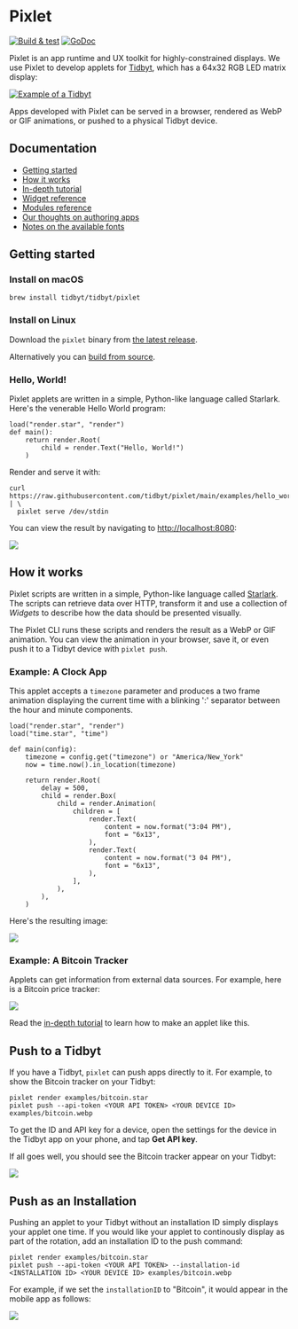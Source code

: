 # Pixlet

[![Build & test](https://github.com/tidbyt/pixlet/workflows/Build%20&%20test/badge.svg)](https://github.com/tidbyt/pixlet/actions?query=workflow%3A%22Build+%26+test%22+branch%3Amain)
[![GoDoc](https://godoc.org/github.com/tidbyt/pixlet/runtime?status.svg)](https://godoc.org/github.com/tidbyt/pixlet/runtime)

Pixlet is an app runtime and UX toolkit for highly-constrained displays.
We use Pixlet to develop applets for [Tidbyt](https://tidbyt.com/), which has
a 64x32 RGB LED matrix display:

[![Example of a Tidbyt](docs/img/tidbyt_1.png)](https://tidbyt.com)

Apps developed with Pixlet can be served in a browser, rendered as WebP or
GIF animations, or pushed to a physical Tidbyt device.

## Documentation

- [Getting started](#getting-started)
- [How it works](#how-it-works)
- [In-depth tutorial](docs/tutorial.md)
- [Widget reference](docs/widgets.md)
- [Modules reference](docs/modules.md)
- [Our thoughts on authoring apps](docs/authoring_apps.md)
- [Notes on the available fonts](docs/fonts.md)

## Getting started

### Install on macOS

```
brew install tidbyt/tidbyt/pixlet
```

### Install on Linux

Download the `pixlet` binary from [the latest release][1].

Alternatively you can [build from source](BUILD.md).

[1]: https://github.com/tidbyt/pixlet/releases/latest

### Hello, World!

Pixlet applets are written in a simple, Python-like language called
Starlark. Here's the venerable Hello World program:

```starlark
load("render.star", "render")
def main():
    return render.Root(
        child = render.Text("Hello, World!")
    )
```

Render and serve it with:

```console
curl https://raw.githubusercontent.com/tidbyt/pixlet/main/examples/hello_world.star | \
  pixlet serve /dev/stdin
```

You can view the result by navigating to [http://localhost:8080][3]:

![](docs/img/tutorial_1.gif)

[3]: http://localhost:8080

## How it works

Pixlet scripts are written in a simple, Python-like language called
[Starlark](https://github.com/google/starlark-go/). The scripts can
retrieve data over HTTP, transform it and use a collection of
_Widgets_ to describe how the data should be presented visually.

The Pixlet CLI runs these scripts and renders the result as a WebP
or GIF animation. You can view the animation in your browser, save
it, or even push it to a Tidbyt device with `pixlet push`.

### Example: A Clock App

This applet accepts a `timezone` parameter and produces a two frame
animation displaying the current time with a blinking ':' separator
between the hour and minute components.

```starlark
load("render.star", "render")
load("time.star", "time")

def main(config):
    timezone = config.get("timezone") or "America/New_York"
    now = time.now().in_location(timezone)

    return render.Root(
        delay = 500,
        child = render.Box(
            child = render.Animation(
                children = [
                    render.Text(
                        content = now.format("3:04 PM"),
                        font = "6x13",
                    ),
                    render.Text(
                        content = now.format("3 04 PM"),
                        font = "6x13",
                    ),
                ],
            ),
        ),
    )
```

Here's the resulting image:

![](docs/img/clock.gif)

### Example: A Bitcoin Tracker

Applets can get information from external data sources. For example,
here is a Bitcoin price tracker:

![](docs/img/tutorial_4.gif)

Read the [in-depth tutorial](docs/tutorial.md) to learn how to
make an applet like this.

## Push to a Tidbyt

If you have a Tidbyt, `pixlet` can push apps directly to it. For example,
to show the Bitcoin tracker on your Tidbyt:

```
pixlet render examples/bitcoin.star
pixlet push --api-token <YOUR API TOKEN> <YOUR DEVICE ID> examples/bitcoin.webp
```

To get the ID and API key for a device, open the settings for the device in the Tidbyt app on your phone, and tap **Get API key**.

If all goes well, you should see the Bitcoin tracker appear on your Tidbyt:

![](docs/img/tidbyt_2.jpg)

## Push as an Installation
Pushing an applet to your Tidbyt without an installation ID simply displays your applet one time. If you would like your applet to continously display as part of the rotation, add an installation ID to the push command:

```
pixlet render examples/bitcoin.star
pixlet push --api-token <YOUR API TOKEN> --installation-id <INSTALLATION ID> <YOUR DEVICE ID> examples/bitcoin.webp
```

For example, if we set the `installationID` to "Bitcoin", it would appear in the mobile app as follows:

![](docs/img/mobile_1.jpg)